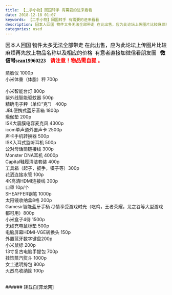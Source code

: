 ```yaml
---
title: 【二手小物】回国转手 有需要的进来看看
date: 2018-12-18 01:07
keywords: 【二手小物】回国转手 有需要的进来看看
description: 因本人回国 物件太多无法全部带走 在此出售，应为此论坛上传图片比较麻烦再先放上物品名称以及相应的价格  有意者直接加微信看朋友圈   微信号sean19960223    请注意！物品需自提 。蒸脸仪 1000p小米体重（体脂）秤 700p小米智能台灯 800p紫外线智能驱蚊器 500p精确电子秤（单位“克”） 400pJBL便携式蓝牙音箱 1800p瑜伽垫 200pISK大震膜电容麦克风 4300picom单声道外置声卡 2500p声卡手机转换器 500pISK入耳式监听耳机 500p公对母话筒链接线 300pMonster DNA耳机 4000pCapital鞋履清洁套装 400p工具箱（起子，扳手，镊子等）300p花洒连接水管 100p4K高清HDMI连接线 300p口罩 10p/个SHEAFFER钢笔 1000p太阳镜收纳盒8格 200pGamesir智能蓝牙手柄 尽情享受游戏时光（吃鸡，王者荣耀，龙之谷等大型游戏都可用）800p小米盒子4待 1500p无线充电鼠标垫 500p电脑屏幕HDMI-VGE转换头 150p外置蓝牙数字键盘200p小米鼠标 200p13寸复古电脑手提包 700p挂饰蒸汽熨斗 1000p女士透明挎包 800p火烈鸟收纳筐 100p
categories: used
---
```

<td class="t_f" id="postmessage_2513573">

<font face="微软雅黑"><font size="3"><font color="#000000">因本人回国 物件太多无法全部带走 在此出售，应为此论坛上传图片比较麻烦再先放上物品名称以及相应的价格  有意者直接加微信看朋友圈  </font></font> </font><font face="微软雅黑"><font size="3"><font color="#000000"><strong>微信号sean19960223</strong></font></font>    </font><font size="3"><font color="#ff0000"><font face="微软雅黑"><strong>请注意！物品需</strong></font></font><font color="#ff0000"><font face="微软雅黑"><strong>自提 。</strong></font></font></font><br/>
<br/>
蒸脸仪 1000p<br/>
小米体重（体脂）秤 700p<br/>
<br/>
小米智能台灯 800p<br/>
紫外线智能驱蚊器 500p<br/>
精确电子秤（单位“克”） 400p<br/>
JBL便携式蓝牙音箱 1800p<br/>
瑜伽垫 200p<br/>
ISK大震膜电容麦克风 4300p<br/>
icom单声道外置声卡 2500p<br/>
声卡手机转换器 500p<br/>
ISK入耳式监听耳机 500p<br/>
公对母话筒链接线 300p<br/>
Monster DNA耳机 4000p<br/>
Capital鞋履清洁套装 400p<br/>
工具箱（起子，扳手，镊子等）300p<br/>
花洒连接水管 100p<br/>
4K高清HDMI连接线 300p<br/>
口罩 10p/个<br/>
SHEAFFER钢笔 1000p<br/>
太阳镜收纳盒8格 200p<br/>
Gamesir智能蓝牙手柄 尽情享受游戏时光（吃鸡，王者荣耀，龙之谷等大型游戏都可用）800p<br/>
小米盒子4待 1500p<br/>
无线充电鼠标垫 500p<br/>
电脑屏幕HDMI-VGE转换头 150p<br/>
外置蓝牙数字键盘200p<br/>
小米鼠标 200p<br/>
13寸复古电脑手提包 700p<br/>
挂饰蒸汽熨斗 1000p<br/>
女士透明挎包 800p<br/>
火烈鸟收纳筐 100p<br/>
<br/>
</td>
###### 转载自[菲龙网]